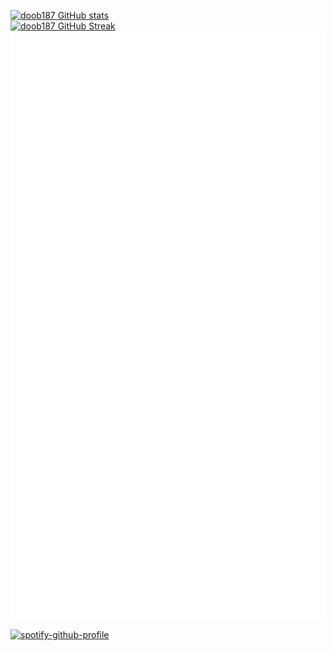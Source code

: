 
[![doob187 GitHub stats](https://github-readme-stats.vercel.app/api?username=doob187&show_icons=true&theme=tokyonight&hide_border=true&disable_animations=true)](https://github.com/anuraghazra/github-readme-stats)
<br>
[![doob187 GitHub Streak](https://github-readme-streak-stats.herokuapp.com?user=doob187&theme=solarized-dark&hide_border=true&date_format=j%20M%5B%20Y%5D)](https://git.io/streak-stats)
<br>
![doob187 metrics](./github-metrics.svg)

[![spotify-github-profile](https://spotify-github-profile.vercel.app/api/view?uid=noob3k00&cover_image=true&theme=default)](https://spotify-github-profile.vercel.app/api/view?uid=noob3k00&redirect=true)
